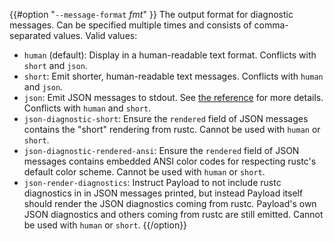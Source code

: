 {{#option "`--message-format` _fmt_" }}
The output format for diagnostic messages. Can be specified multiple times
and consists of comma-separated values. Valid values:

- `human` (default): Display in a human-readable text format. Conflicts with
  `short` and `json`.
- `short`: Emit shorter, human-readable text messages. Conflicts with `human`
  and `json`.
- `json`: Emit JSON messages to stdout. See
  [the reference](../reference/external-tools.html#json-messages)
  for more details. Conflicts with `human` and `short`.
- `json-diagnostic-short`: Ensure the `rendered` field of JSON messages contains
  the "short" rendering from rustc. Cannot be used with `human` or `short`.
- `json-diagnostic-rendered-ansi`: Ensure the `rendered` field of JSON messages
  contains embedded ANSI color codes for respecting rustc's default color
  scheme. Cannot be used with `human` or `short`.
- `json-render-diagnostics`: Instruct Payload to not include rustc diagnostics in
  in JSON messages printed, but instead Payload itself should render the
  JSON diagnostics coming from rustc. Payload's own JSON diagnostics and others
  coming from rustc are still emitted. Cannot be used with `human` or `short`.
{{/option}}
